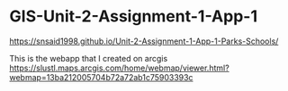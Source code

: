 # GIS-Unit-2-Assignment-1-App-1
https://snsaid1998.github.io/Unit-2-Assignment-1-App-1-Parks-Schools/


This is the webapp that I created on arcgis https://slustl.maps.arcgis.com/home/webmap/viewer.html?webmap=13ba212005704b72a72ab1c75903393c
